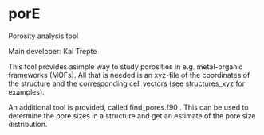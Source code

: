# porE
Porosity analysis tool

Main developer: Kai Trepte


This tool provides asimple way to study porosities in e.g. metal-organic frameworks (MOFs).
All that is needed is an xyz-file of the coordinates of the structure and the corresponding cell vectors (see structures_xyz for examples). 



An additional tool is provided, called find_pores.f90 . 
This can be used to determine the pore sizes in a structure and get an estimate of the pore size distribution.
